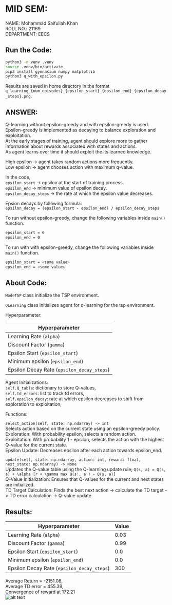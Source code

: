 # MID SEM:

NAME: Mohammad Saifullah Khan  
ROLL NO.: 21169  
DEPARTMENT: EECS

## Run the Code:
```bash
python3 -m venv .venv
source .venv/bin/activate
pip3 install gymnasium numpy matplotlib
python3 q_with_epsilon.py
```
Results are saved in home directory in the format ```q_learning_{num_episodes}_{epsilon_start}_{epsilon_end}_{epsilon_decay_steps}.png```.

## ANSWER:

Q-learning without epsilon-greedy and with epsilon-greedy is used.  
Epsilon-greedy is implemented as decaying to balance exploration and exploitation.  
At the early stages of training, agent should explore more to gather information about rewards associated with states and actions.   
As agent learns over time it should exploit the its learned knowledge.  

High epsilon -> agent takes random actions more frequently.  
Low epsilon -> agent chooses action with maximum q-value.  

In the code,  
```epsilon_start``` -> epsilon at the start of training process.   
```epsilon_end``` -> minimum value of epsilon decay.  
```epsilon_decay_steps``` -> the rate at which the epsilon value decreases.  

Epsion decays by following formula:  
```epsilon_decay = (epsilon_start - epsilon_end) / epsilon_decay_steps```


To run without epsilon-greedy, change the following variables inside ```main()``` function.  
```bash
epsilon_start = 0
epsilon_end = 0
```

To run with with epsilon-greedy, change the following variables inside ```main()``` function.  
```bash
epsilon_start = <some value>
epsilon_end = <some value>
```

## About Code:
```ModeTSP``` class initialize the TSP environment.  

```QLearning``` class initializes agent for q-learning for the tsp environment.  

Hyperparameter:

| Hyperparameter | 
| -------------- | 
| Learning Rate (```alpha```) |
| Discount Factor (```gamma```) | 
| Epsilon Start (```epsilon_start```) |
| Minimum epsilon (```epsilon_end```) |
| Epsilon Decay Rate (```epsilon_decay_steps```) |


Agent Initializations:  
```self.Q_table```: dictionary to store Q-values,  
```self.td_errors```: list to track td errors,  
```self.epsilon_decay```: rate at which epsilon decreases to shift from exploration to exploitation,  


Functions:  

```select_action(self, state: np.ndarray) -> int```  
Selects action based on the current state using an epsilon-greedy policy.  
Exploration: With probability epsilon, selects a random action.  
Exploitation: With probability 1 - epsilon, selects the action with the highest Q-value for the current state.  
Epsilon Update: Decreases epsilon after each action towards epsilon_end.  


```update(self, state: np.ndarray, action: int, reward: float, next_state: np.ndarray) -> None```  
Updates the Q-value table using the Q-learning update rule; ```Q(s, a) = Q(s, a) + \alpha [r + \gamma max Q(s', a') - Q(s, a)]```  
Q-Value Initialization: Ensures that Q-values for the current and next states are initialized.  
TD Target Calculation: Finds the best next action -> calculate the TD target -> TD error calculation -> Q-value update.  


## Results:
| Hyperparameter | Value |
| -------------- | ----- |
| Learning Rate (```alpha```) | 0.03 |
| Discount Factor (```gamma```) | 0.99 |
| Epsilon Start (```epsilon_start```) | 0.0 |
| Minimum epsilon (```epsilon_end```) | 0.0 |
| Epsilon Decay Rate (```epsilon_decay_steps```) | 300 |  

Average Return = -2151.08,  
Average TD error = 455.39,  
Convergence of reward at 172.21  
![alt text](https://github.com/mohammad21saif/MARL_course/blob/main/q_learning_14999_0.0_0.0_100000.png?raw=true)


